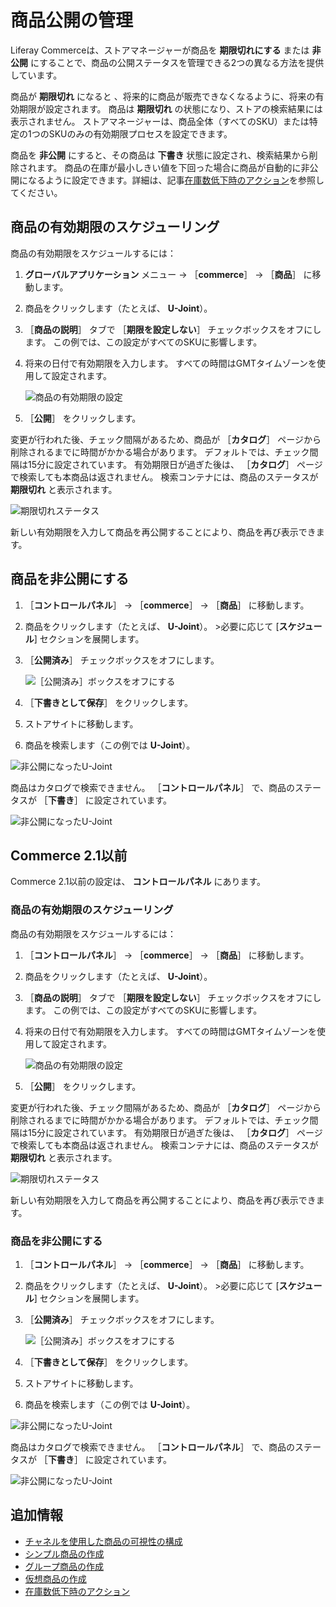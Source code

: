 # 商品公開の管理

Liferay Commerceは、ストアマネージャーが商品を **期限切れにする** または **非公開** にすることで、商品の公開ステータスを管理できる2つの異なる方法を提供しています。

商品が **期限切れ** になると 、将来的に商品が販売できなくなるように、将来の有効期限が設定されます。 商品は **期限切れ** の状態になり、ストアの検索結果には表示されません。 ストアマネージャーは、商品全体（すべてのSKU）または特定の1つのSKUのみの有効期限プロセスを設定できます。

商品を **非公開** にすると、その商品は **下書き** 状態に設定され、検索結果から削除されます。 商品の在庫が最小しきい値を下回った場合に商品が自動的に非公開になるように設定できます。詳細は、記事[在庫数低下時のアクション](./low-stock-action.md)を参照してください。

## 商品の有効期限のスケジューリング

商品の有効期限をスケジュールするには：

1. **グローバルアプリケーション** メニュー → ［**commerce**］ → ［**商品**］ に移動します。
1. 商品をクリックします（たとえば、 **U-Joint**）。
1. ［**商品の説明**］ タブで ［**期限を設定しない**］ チェックボックスをオフにします。 この例では、この設定がすべてのSKUに影響します。
1. 将来の日付で有効期限を入力します。 すべての時間はGMTタイムゾーンを使用して設定されます。

    ![商品の有効期限の設定](./managing-product-publication/images/03.png)

1. ［**公開**］ をクリックします。

変更が行われた後、チェック間隔があるため、商品が ［**カタログ**］ ページから削除されるまでに時間がかかる場合があります。 デフォルトでは、チェック間隔は15分に設定されています。 有効期限日が過ぎた後は、 ［**カタログ**］ ページで検索しても本商品は返されません。 検索コンテナには、商品のステータスが **期限切れ** と表示されます。

![期限切れステータス](./managing-product-publication/images/04.png)

新しい有効期限を入力して商品を再公開することにより、商品を再び表示できます。

## 商品を非公開にする

1. ［**コントロールパネル**］ → ［**commerce**］ → ［**商品**］ に移動します。
1. 商品をクリックします（たとえば、 **U-Joint**）。 >必要に応じて [**スケジュール**] セクションを展開します。
1. ［**公開済み**］ チェックボックスをオフにします。

    ![［公開済み］ボックスをオフにする](./managing-product-publication/images/01.png)

1. ［**下書きとして保存**］ をクリックします。
1. ストアサイトに移動します。
1. 商品を検索します（この例では **U-Joint**）。

![非公開になったU-Joint](./managing-product-publication/images/02.png)

商品はカタログで検索できません。 ［**コントロールパネル**］ で、商品のステータスが ［**下書き**］ に設定されています。

![非公開になったU-Joint](./managing-product-publication/images/05.png)

## Commerce 2.1以前

Commerce 2.1以前の設定は、 **コントロールパネル** にあります。

### 商品の有効期限のスケジューリング

商品の有効期限をスケジュールするには：

1. ［**コントロールパネル**］ → ［**commerce**］ → ［**商品**］ に移動します。
1. 商品をクリックします（たとえば、 **U-Joint**）。
1. ［**商品の説明**］ タブで ［**期限を設定しない**］ チェックボックスをオフにします。 この例では、この設定がすべてのSKUに影響します。
1. 将来の日付で有効期限を入力します。 すべての時間はGMTタイムゾーンを使用して設定されます。

    ![商品の有効期限の設定](./managing-product-publication/images/03.png)

1. ［**公開**］ をクリックします。

変更が行われた後、チェック間隔があるため、商品が ［**カタログ**］ ページから削除されるまでに時間がかかる場合があります。 デフォルトでは、チェック間隔は15分に設定されています。 有効期限日が過ぎた後は、 ［**カタログ**］ ページで検索しても本商品は返されません。 検索コンテナには、商品のステータスが **期限切れ** と表示されます。

![期限切れステータス](./managing-product-publication/images/04.png)

新しい有効期限を入力して商品を再公開することにより、商品を再び表示できます。

### 商品を非公開にする

1. ［**コントロールパネル**］ → ［**commerce**］ → ［**商品**］ に移動します。
1. 商品をクリックします（たとえば、 **U-Joint**）。 >必要に応じて [**スケジュール**] セクションを展開します。
1. ［**公開済み**］ チェックボックスをオフにします。

    ![［公開済み］ボックスをオフにする](./managing-product-publication/images/01.png)

1. ［**下書きとして保存**］ をクリックします。
1. ストアサイトに移動します。
1. 商品を検索します（この例では **U-Joint**）。

![非公開になったU-Joint](./managing-product-publication/images/02.png)

商品はカタログで検索できません。 ［**コントロールパネル**］ で、商品のステータスが ［**下書き**］ に設定されています。

![非公開になったU-Joint](./managing-product-publication/images/05.png)

## 追加情報

* [チャネルを使用した商品の可視性の構成](../store-management/channels/configuring-product-visibility-using-channels.md)
* [シンプル商品の作成](../product-management/creating-and-managing-products/product-types/creating-a-simple-product.md)
* [グループ商品の作成](../product-management/creating-and-managing-products/product-types/creating-a-grouped-product.md)
* [仮想商品の作成](../product-management/creating-and-managing-products/product-types/creating-a-virtual-product.md)
* [在庫数低下時のアクション](./low-stock-action.md)

